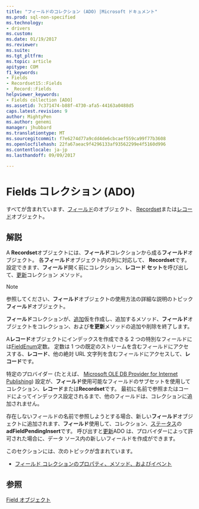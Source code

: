 ```yaml
---
title: "フィールドのコレクション (ADO) |Microsoft ドキュメント"
ms.prod: sql-non-specified
ms.technology:
- drivers
ms.custom: 
ms.date: 01/19/2017
ms.reviewer: 
ms.suite: 
ms.tgt_pltfrm: 
ms.topic: article
apitype: COM
f1_keywords:
- Fields
- Recordset15::Fields
- _Record::Fields
helpviewer_keywords:
- Fields collection [ADO]
ms.assetid: 7c371474-b88f-4730-afa5-44163a0488d5
caps.latest.revision: 9
author: MightyPen
ms.author: genemi
manager: jhubbard
ms.translationtype: MT
ms.sourcegitcommit: f7e6274d77a9cdd4de6cbcaef559ca99f77b3608
ms.openlocfilehash: 22fa67aeac9f4296133af93562299e4f5160d996
ms.contentlocale: ja-jp
ms.lasthandoff: 09/09/2017

---
```

# <a name="fields-collection-ado"></a>Fields コレクション (ADO)
すべてが含まれています、[フィールド](../../../ado/reference/ado-api/field-object.md)のオブジェクト、 [Recordset](../../../ado/reference/ado-api/recordset-object-ado.md)または[レコード](../../../ado/reference/ado-api/record-object-ado.md)オブジェクト。  
  
## <a name="remarks"></a>解説  
 A **Recordset**オブジェクトには、**フィールド**コレクションから成る**フィールド**オブジェクト。 各**フィールド**オブジェクト内の列に対応して、 **Recordset**です。 設定できます、**フィールド**開く前にコレクション、**レコード セット**を呼び出して、[更新](../../../ado/reference/ado-api/refresh-method-ado.md)コレクション メソッド。  
  
> [!NOTE]
>  参照してください、**フィールド**オブジェクトの使用方法の詳細な説明のトピック**フィールド**オブジェクト。  
  
 **フィールド**コレクションが、[追加](../../../ado/reference/ado-api/append-method-ado.md)仮を作成し、追加するメソッド、**フィールド**オブジェクトをコレクション、および**を更新**メソッドの追加や削除を終了します。  
  
 A**レコード**オブジェクトにインデックスを作成できる 2 つの特別なフィールドには[FieldEnum](../../../ado/reference/ado-api/fieldenum.md)定数。 定数は 1 つの既定のストリームを含むフィールドにアクセスする、**レコード**、他の絶対 URL 文字列を含むフィールドにアクセスして、**レコード**です。  
  
 特定のプロバイダー (たとえば、 [Microsoft OLE DB Provider for Internet Publishing](../../../ado/guide/appendixes/microsoft-ole-db-provider-for-internet-publishing.md)) 設定が、**フィールド**使用可能なフィールドのサブセットを使用してコレクション、**レコード**または**Recordset**です。 最初に名前で参照またはコードによってインデックス設定されるまで、他のフィールドは、コレクションに追加されません。  
  
 存在しないフィールドの名前で参照しようとする場合、新しい**フィールド**オブジェクトに追加されます、**フィールド**使用して、コレクション、[ステータス](../../../ado/reference/ado-api/status-property-ado-field.md)の**adFieldPendingInsert**です。 呼び出すと[更新](../../../ado/reference/ado-api/update-method.md)ADO は、プロバイダーによって許可された場合に、データ ソース内の新しいフィールドを作成ができます。  
  
 このセクションには、次のトピックが含まれています。  
  
-   [フィールド コレクションのプロパティ、メソッド、およびイベント](../../../ado/reference/ado-api/fields-collection-properties-methods-and-events.md)  
  
## <a name="see-also"></a>参照  
 [Field オブジェクト](../../../ado/reference/ado-api/field-object.md)

